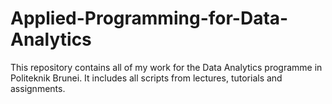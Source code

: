 # Applied-Programming-for-Data-Analytics

This repository contains all of my work for the Data Analytics programme in Politeknik Brunei. 
It includes all scripts from lectures, tutorials and assignments.
